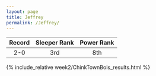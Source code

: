 ```yaml
---
layout: page
title: Jeffrey
permalink: /Jeffrey/
---
```


Record | Sleeper Rank | Power Rank               
:--: | :--: | :--:
2-0 | 3rd | 8th   

{% include_relative week2/ChinkTownBois_results.html %}
